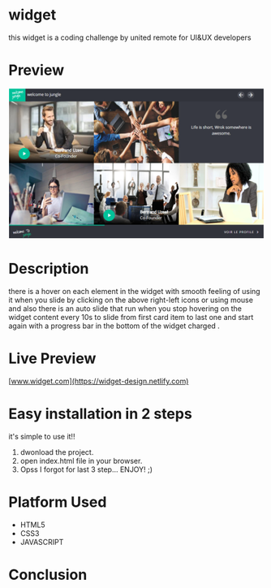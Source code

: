 # widget
 this widget is a coding challenge by united remote for UI&UX developers 
 
# Preview
![alt text](widget/img/screenshot/Capture.PNG "Logo Title Text 1")

# Description
there is a hover on each element in the widget with smooth feeling of using it when you slide by clicking on the above right-left icons or using mouse and also there is an auto slide that run when you stop hovering on the widget content  every 10s  to slide from first card item to last one and start again with a progress bar in the bottom of the widget charged .

# Live Preview
[www.widget.com](https://widget-design.netlify.com)

# Easy installation in 2 steps
it's simple to use it!!
1. dwonload the project.
2. open index.html file in your browser.
3. Opss I forgot for last 3 step... ENJOY! ;)
 

# Platform Used
* HTML5
* CSS3
* JAVASCRIPT
<!---comment--->
# Conclusion





